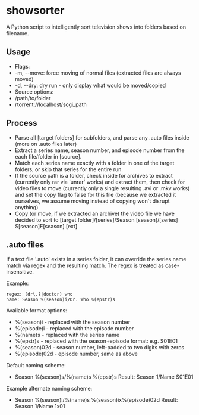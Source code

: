 showsorter
=========
A Python script to intelligently sort television shows into folders based on filename.

Usage
-----
* Flags:
 *  -m, --move: force moving of normal files (extracted files are always moved)
 *  -d, --dry: dry run - only display what would be moved/copied
* Source options:
 *  /path/to/folder
 *  rtorrent://localhost/scgi_path

Process
-----
* Parse all [target folders] for subfolders, and parse any .auto files inside (more on .auto files later)
* Extract a series name, season number, and episode number from the each file/folder in [source].
* Match each series name exactly with a folder in one of the target folders, or skip that series for the entire run.
* If the source path is a folder, check inside for archives to extract (currently only rar via 'unrar' works) and extract them, then check for video files to move (currently only a single resulting .avi or .mkv works) and set the copy flag to false for this file (because we extracted it ourselves, we assume moving instead of copying won't disrupt anything)
* Copy (or move, if we extracted an archive) the video file we have decided to sort to [target folder]/[series]/Season [season]/[series] S[season]E[season].[ext]

.auto files
-----
If a text file '.auto' exists in a series folder, it can override the series name match via regex and the resulting match. The regex is treated as case-insensitive.

Example:

    regex: (dr\.?|doctor) who
    name: Season %(season)i/Dr. Who %(epstr)s

Available format options:

* %(season)i - replaced with the season number
* %(episode)i - replaced with the episode number
* %(name)s - replaced with the series name
* %(epstr)s - replaced with the season+episode format: e.g. S01E01
* %(season)02d - season number, left-padded to two digits with zeros
* %(episode)02d - episode number, same as above

Default naming scheme:

* Season %(season)s/%(name)s %(epstr)s
Result: Season 1/Name S01E01

Example alternate naming scheme:

* Season %(season)i/%(name)s %(season)ix%(episode)02d
Result: Season 1/Name 1x01
